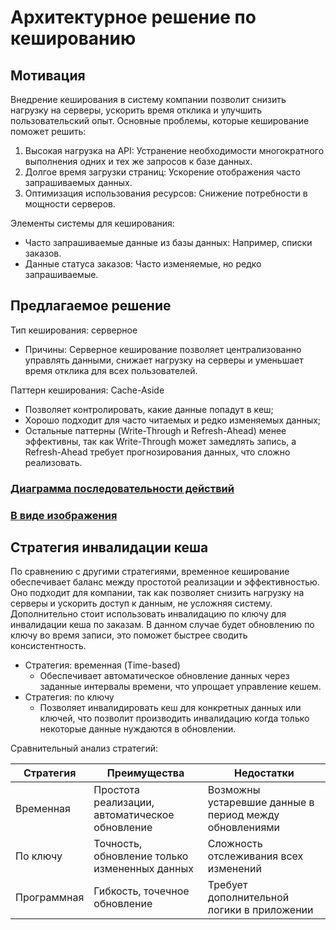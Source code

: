 # Архитектурное решение по кешированию

## Мотивация

Внедрение кеширования в систему компании позволит снизить нагрузку на серверы, ускорить время отклика и улучшить пользовательский опыт. Основные проблемы, которые кеширование поможет решить:

1. Высокая нагрузка на API: Устранение необходимости многократного выполнения одних и тех же запросов к базе данных.
2. Долгое время загрузки страниц: Ускорение отображения часто запрашиваемых данных.
3. Оптимизация использования ресурсов: Снижение потребности в мощности серверов.

Элементы системы для кеширования:

- Часто запрашиваемые данные из базы данных: Например, списки заказов.
- Данные статуса заказов: Часто изменяемые, но редко запрашиваемые.

## Предлагаемое решение

Тип кеширования: серверное

- Причины: Серверное кеширование позволяет централизованно управлять данными, снижает нагрузку на серверы и уменьшает время отклика для всех пользователей.

Паттерн кеширования: Cache-Aside

- Позволяет контролировать, какие данные попадут в кеш;
- Хорошо подходит для часто читаемых и редко изменяемых данных;
- Остальные паттерны (Write-Through и Refresh-Ahead) менее эффективны, так как Write-Through может замедлять запись, а Refresh-Ahead требует прогнозирования данных, что сложно реализовать.

### [Диаграмма последовательности действий](diagram.puml)

### [В виде изображения](diagram.png)

## Стратегия инвалидации кеша

По сравнению с другими стратегиями, временное кеширование обеспечивает баланс между простотой реализации и эффективностью. Оно подходит для компании, так как позволяет снизить нагрузку на серверы и ускорить доступ к данным, не усложняя систему. Дополнительно стоит использовать инвалидацию по ключу для инвалидации кеша по заказам. В данном случае будет обновлению по ключу во время записи, это поможет быстрее сводить консистентность.

- Стратегия: временная (Time-based)
  - Обеспечивает автоматическое обновление данных через заданные интервалы времени, что упрощает управление кешем.
- Стратегия: по ключу
  - Позволяет инвалидировать кеш для конкретных данных или ключей, что позволит производить инвалидацию когда только некоторые данные нуждаются в обновлении.

Сравнительный анализ стратегий:

| Стратегия             | Преимущества                                                        | Недостатки                                                 |
|-----------------------|---------------------------------------------------------------------|------------------------------------------------------------|
| Временная             | Простота реализации, автоматическое обновление                      | Возможны устаревшие данные в период между обновлениями     |
| По ключу              | Точность, обновление только измененных данных                       | Сложность отслеживания всех изменений                      |
| Программная           | Гибкость, точечное обновление                                       | Требует дополнительной логики в приложении                 |